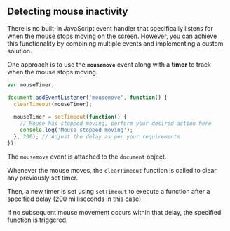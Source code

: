 ## Detecting mouse inactivity

There is no built-in JavaScript event handler that specifically listens for when the mouse stops moving on the screen. However, you can achieve this functionality by combining multiple events and implementing a custom solution.

One approach is to use the **`mousemove`** event along with a **timer** to track when the mouse stops moving.

```javascript
var mouseTimer;

document.addEventListener('mousemove', function() {
  clearTimeout(mouseTimer);
  
  mouseTimer = setTimeout(function() {
    // Mouse has stopped moving, perform your desired action here
    console.log('Mouse stopped moving');
  }, 200); // Adjust the delay as per your requirements
});
```

The `mousemove` event is attached to the `document` object.

Whenever the mouse moves, the `clearTimeout` function is called to clear any previously set timer.

Then, a new timer is set using `setTimeout` to execute a function after a specified delay (200 milliseconds in this case).

If no subsequent mouse movement occurs within that delay, the specified function is triggered.

<br>
